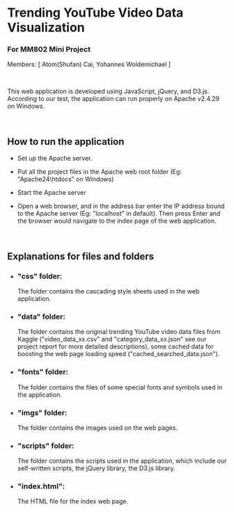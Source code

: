 # Trending YouTube Video Data Visualization
### For MM802 Mini Project

Members: [ Atom(Shufan) Cai, Yohannes Woldemichael ]

<br/>

This web application is developed using JavaScript, jQuery, and D3.js. According to our test, the application can run properly on Apache v2.4.29 on Windows.

<br/>

## How to run the application 

 * Set up the Apache server.
 
 * Put all the project files in the Apache web root folder (Eg: "Apache24\htdocs\" on Windows) 
 
 * Start the Apache server

 * Open a web browser, and in the address bar enter the IP address bound to the Apache server (Eg: "localhost" in default). Then press Enter and the browser would navigate to the index page of the web application.

<br/>

## Explanations for files and folders

 * ### "css" folder:
    The folder contains the cascading style sheets used in the web application.
 * ### "data" folder:
    The folder contains the original trending YouTube video data files from Kaggle ("video_data_xx.csv" and "category_data_xx.json" see our project report for more detailed descriptions), some cached data for boosting the web page loading speed ("cached_searched_data.json").
 * ### "fonts" folder:
    The folder contains the files of some special fonts and symbols used in the application.
 * ### "imgs" folder:
    The folder contains the images used on the web pages.
 * ### "scripts" folder:
    The folder contains the scripts used in the application, which include our self-written scripts, the jQuery library, the D3.js library.
 * ### "index.html":
    The HTML file for the index web page.
